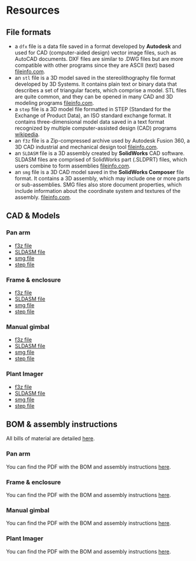 # Resources

## File formats

- a `dfx` file is a data file saved in a format developed by **Autodesk** and used for CAD (computer-aided design) vector image files, such as AutoCAD documents. DXF files are similar to .DWG files but are more compatible with other programs since they are ASCII (text) based [fileinfo.com](https://fileinfo.com/extension/dxf).
- an `stl` file is a 3D model saved in the stereolithography file format developed by 3D Systems. It contains plain text or binary data that describes a set of triangular facets, which comprise a model. STL files are quite common, and they can be opened in many CAD and 3D modeling programs [fileinfo.com](https://fileinfo.com/extension/stl).
- a `step` file is a 3D model file formatted in STEP (Standard for the Exchange of Product Data), an ISO standard exchange format. It contains three-dimensional model data saved in a text format recognized by multiple computer-assisted design (CAD) programs [wikipedia](https://en.wikipedia.org/wiki/ISO_10303).
- an `f3z` file is a Zip-compressed archive used by Autodesk Fusion 360, a 3D CAD industrial and mechanical design tool [fileinfo.com](https://fileinfo.com/extension/f3z).
- an `SLDASM` file is a 3D assembly created by **SolidWorks** CAD software. SLDASM files are comprised of SolidWorks part (.SLDPRT) files, which users combine to form assemblies [fileinfo.com](https://fileinfo.com/extension/sldasm).
- an `smg` file is a 3D CAD model saved in the **SolidWorks Composer** file format. It contains a 3D assembly, which may include one or more parts or sub-assemblies. SMG files also store document properties, which include information about the coordinate system and textures of the assembly. [fileinfo.com](https://fileinfo.com/extension/smg).


## CAD & Models

### Pan arm
- [f3z file](../../assets/images/plant_imager_v3/arm/Arm_v59.f3z)
- [SLDASM file](../../assets/images/plant_imager_v3/arm/Arm_v59.SLDASM)
- [smg file](../../assets/images/plant_imager_v3/arm/Arm_v59.smg)
- [step file](../../assets/images/plant_imager_v3/arm/Arm_v59.step)

### Frame & enclosure
- [f3z file](../../assets/images/plant_imager_v3/enclosure/Plant-imager_Box_v77.f3z)
- [SLDASM file](../../assets/images/plant_imager_v3/enclosure/Plant-imager_Box_v77.SLDASM)
- [smg file](../../assets/images/plant_imager_v3/enclosure/Plant-imager_Box_v77.smg)
- [step file](../../assets/images/plant_imager_v3/enclosure/Plant-imager_Box_v77.step)

### Manual gimbal
- [f3z file](../../assets/images/plant_imager_v3/manual_gimbal/Manual_Gimbal_2_v27.f3z)
- [SLDASM file](../../assets/images/plant_imager_v3/manual_gimbal/Manual_Gimbal_2_v27.SLDASM)
- [smg file](../../assets/images/plant_imager_v3/manual_gimbal/Manual_Gimbal_2_v27.smg)
- [step file](../../assets/images/plant_imager_v3/manual_gimbal/Manual_Gimbal_2_v27.step)

### Plant Imager

- [f3z file](../../assets/images/plant_imager_v3/Plant-imager_Full_v6.f3z)
- [SLDASM file](../../assets/images/plant_imager_v3/Plant-imager_Full_v6.SLDASM)
- [smg file](../../assets/images/plant_imager_v3/Plant-imager_Full_v6.smg)
- [step file](../../assets/images/plant_imager_v3/Plant-imager_Full_v6.step)


## BOM & assembly instructions

All bills of material are detailed [here](boms.md).

### Pan arm
You can find the PDF with the BOM and assembly instructions [here](../../assets/images/plant_imager_v3/arm/Arm-BOM_Assembly.pdf).

### Frame & enclosure
You can find the PDF with the BOM and assembly instructions [here](../../assets/images/plant_imager_v3/enclosure/Plant-imager_Box-BOM_Assembly.pdf).

### Manual gimbal
You can find the PDF with the BOM and assembly instructions [here](../../assets/images/plant_imager_v3/manual_gimbal/Manual_Gimbal-BOM_Assembly.pdf).

### Plant Imager
You can find the PDF with the BOM and assembly instructions [here](../../assets/images/plant_imager_v3/Plant-Imager_Full.pdf).
